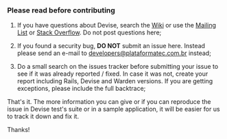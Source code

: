 ### Please read before contributing

1) If you have questions about Devise, search the [Wiki](https://github.com/plataformatec/devise/wiki) or use the [Mailing List](groups.google.com/group/plataformatec-devise) or [Stack Overflow](http://stackoverflow.com/questions/tagged/devise). Do not post questions here;

2) If you found a security bug, **DO NOT** submit an issue here. Instead please send an e-mail to [developers@plataformatec.com.br](mailto:developers@plataformatec.com.br) instead;

3) Do a small search on the issues tracker before submitting your issue to see if it was already reported / fixed. In case it was not, create your report including Rails, Devise and Warden versions. If you are getting exceptions, please include the full backtrace;

That's it. The more information you can give or if you can reproduce the issue in Devise test's suite or in a sample application, it will be easier for us to track it down and fix it.

Thanks!